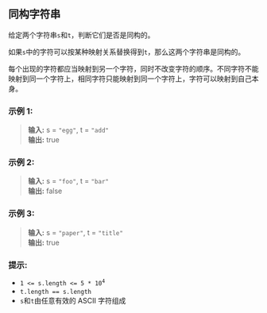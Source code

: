 ## 同构字符串

给定两个字符串`s`和`t`，判断它们是否是同构的。

如果`s`中的字符可以按某种映射关系替换得到`t`，那么这两个字符串是同构的。

每个出现的字符都应当映射到另一个字符，同时不改变字符的顺序。不同字符不能映射到同一个字符上，相同字符只能映射到同一个字符上，字符可以映射到自己本身。

### 示例 1:

> **输入:** s = `"egg"`, t = `"add"`  
> **输出:** true

### 示例 2:

> **输入:** s = `"foo"`, t = `"bar"`    
> **输出:** false

### 示例 3:

> **输入:** s = `"paper"`, t = `"title"`  
> **输出:** true

### 提示:

* <code>1 <= s.length <= 5 * 10<sup>4</sup></code>
* `t.length == s.length`
* `s`和`t`由任意有效的 ASCII 字符组成